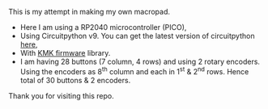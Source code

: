 This is my attempt in making my own macropad.
- Here I am using a RP2040 microcontroller (PICO),
- Using Circuitpython v9. You can get the latest version of circuitpython [here](https://circuitpython.org/downloads),
- With [KMK firmware](https://github.com/KMKfw/kmk_firmware) library.
- I am having 28 buttons (7 column, 4 rows) and using 2 rotary encoders. Using the encoders as 8<sup>th</sup> column and each in 1<sup>st</sup> & 2<sup>nd</sup> rows. Hence total of 30 buttons & 2 encoders.

Thank you for visiting this repo.
